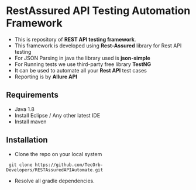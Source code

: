 # RestAssured API Testing Automation Framework
- This is repository of **REST API testing framework**.
- This framework is developed using **Rest-Assured** library for Rest API testing
- For JSON Parsing in java the library used is **json-simple**
- For Running tests we use third-party free library **TestNG**
- It can be used to automate all your **Rest API** test cases
- Reporting is by **Allure API**
## Requirements
- Java 1.8
- Install Eclipse / Any other latest IDE
- Install maven
## Installation
- Clone the repo on your local system
``` 
 git clone https://github.com/TecOrb-Developers/RESTAssuredAPIAutomate.git
```
- Resolve all gradle dependencies.
